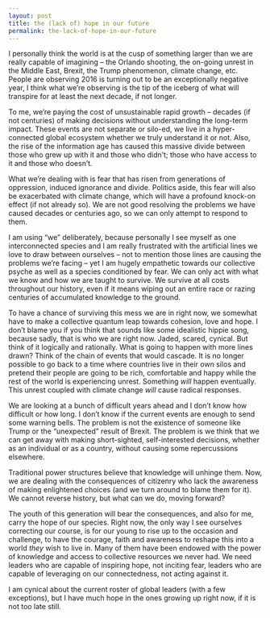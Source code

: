```yaml
---
layout: post
title: the (lack of) hope in our future
permalink: the-lack-of-hope-in-our-future
---
```

I personally think the world is at the cusp of something larger than we are really capable of imagining – the Orlando shooting, the on-going unrest in the Middle East, Brexit, the Trump phenomenon, climate change, etc. People are observing 2016 is turning out to be an exceptionally negative year, I think what we’re observing is the tip of the iceberg of what will transpire for at least the next decade, if not longer. 

To me, we’re paying the cost of unsustainable rapid growth – decades (if not centuries) of making decisions without understanding the long-term impact. These events are not separate or silo-ed, we live in a hyper-connected global ecosystem whether we truly understand it or not. Also, the rise of the information age has caused this massive divide between those who grew up with it and those who didn’t; those who have access to it and those who doesn’t. 

What we’re dealing with is fear that has risen from generations of oppression, induced ignorance and divide. Politics aside, this fear will also be exacerbated with climate change, which will have a profound knock-on effect (if not already so). We are not good resolving the problems we have caused decades or centuries ago, so we can only attempt to respond to them. 

I am using “we” deliberately, because personally I see myself as one interconnected species and I am really frustrated with the artificial lines we love to draw between ourselves – not to mention those lines are causing the problems we’re facing – yet I am hugely empathetic towards our collective psyche as well as a species conditioned by fear. We can only act with what we know and how we are taught to survive. We survive at all costs throughout our history, even if it means wiping out an entire race or razing centuries of accumulated knowledge to the ground.

To have a chance of surviving this mess we are in right now, we somewhat have to make a collective quantum leap towards cohesion, love and hope. I don’t blame you if you think that sounds like some idealistic hippie song, because sadly, that is who we are right now. Jaded, scared, cynical. But think of it logically and rationally. What is going to happen with more lines drawn? Think of the chain of events that would cascade. It is no longer possible to go back to a time where countries live in their own silos and pretend their people are going to be rich, comfortable and happy while the rest of the world is experiencing unrest. Something *will* happen eventually. This unrest coupled with climate change _will_ cause radical responses. 

We are looking at a bunch of difficult years ahead and I don’t know how difficult or how long. I don’t know if the current events are enough to send some warning bells. The problem is not the existence of someone like Trump or the “unexpected” result of Brexit. The problem is we think that we can get away with making short-sighted, self-interested decisions, whether as an individual or as a country, without causing some repercussions elsewhere. 

Traditional power structures believe that knowledge will unhinge them. Now, we are dealing with the consequences of citizenry who lack the awareness of making enlightened choices (and we turn around to blame them for it). We cannot reverse history, but what can we do, moving forward? 

The youth of this generation will bear the consequences, and also for me, carry the hope of our species. Right now, the only way I see ourselves correcting our course, is for our young to rise up to the occasion and challenge, to have the courage, faith and awareness to reshape this into a world _they_ wish to live in. Many of them have been endowed with the power of knowledge and access to collective resources we never had. We need leaders who are capable of inspiring hope, not inciting fear, leaders who are capable of leveraging on our connectedness, not acting against it. 

I am cynical about the current roster of global leaders (with a few exceptions), but I have much hope in the ones growing up right now, if it is not too late still. 
